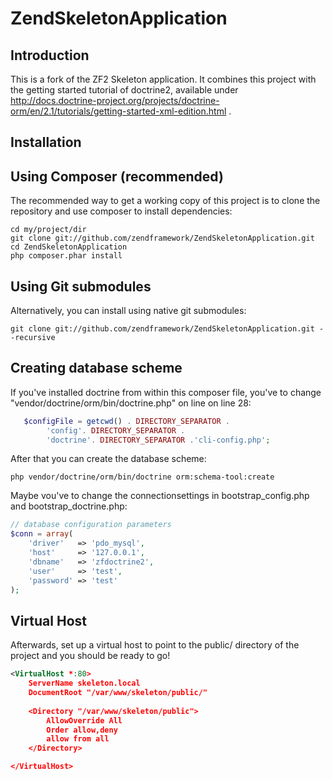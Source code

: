 ZendSkeletonApplication
=======================

Introduction
------------
This is a fork of the ZF2 Skeleton application.
It combines this project with the getting started tutorial of doctrine2, available under http://docs.doctrine-project.org/projects/doctrine-orm/en/2.1/tutorials/getting-started-xml-edition.html .



Installation
------------

Using Composer (recommended)
----------------------------
The recommended way to get a working copy of this project is to clone the repository
and use composer to install dependencies:

    cd my/project/dir
    git clone git://github.com/zendframework/ZendSkeletonApplication.git
    cd ZendSkeletonApplication
    php composer.phar install

Using Git submodules
--------------------
Alternatively, you can install using native git submodules:

    git clone git://github.com/zendframework/ZendSkeletonApplication.git --recursive

Creating database scheme
------------------------
If you've installed doctrine from within this composer file, you've to change "vendor/doctrine/orm/bin/doctrine.php" on line on line 28:
```php
   $configFile = getcwd() . DIRECTORY_SEPARATOR . 
   		'config'. DIRECTORY_SEPARATOR .
   		'doctrine'. DIRECTORY_SEPARATOR .'cli-config.php';
```
After that you can create the database scheme:

    php vendor/doctrine/orm/bin/doctrine orm:schema-tool:create

Maybe vou've to change the connectionsettings in bootstrap_config.php and bootstrap_doctrine.php:
```php
// database configuration parameters
$conn = array(
    'driver'   => 'pdo_mysql',
    'host'     => '127.0.0.1',
    'dbname'   => 'zfdoctrine2',
    'user'     => 'test',
    'password' => 'test'
);
```

Virtual Host
------------
Afterwards, set up a virtual host to point to the public/ directory of the
project and you should be ready to go!
```xml
<VirtualHost *:80>
	ServerName skeleton.local
	DocumentRoot "/var/www/skeleton/public/"
	
	<Directory "/var/www/skeleton/public">
		AllowOverride All
		Order allow,deny
		allow from all
	</Directory>

</VirtualHost>
```
